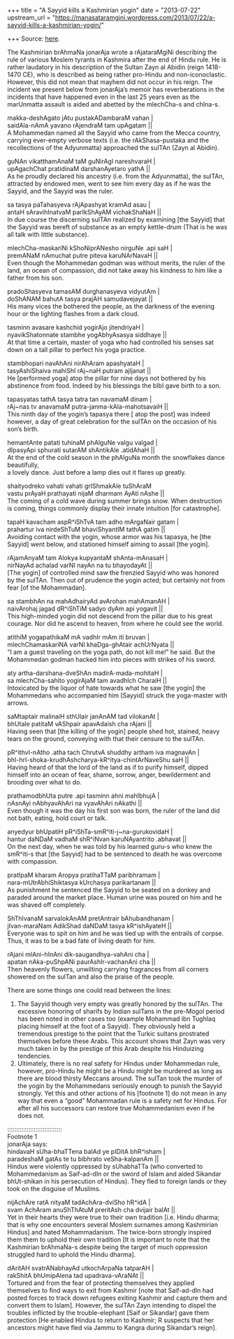 +++
title = "A Sayyid kills a Kashmirian yogin"
date = "2013-07-22"
upstream_url = "https://manasataramgini.wordpress.com/2013/07/22/a-sayyid-kills-a-kashmirian-yogin/"

+++
Source: [here](https://manasataramgini.wordpress.com/2013/07/22/a-sayyid-kills-a-kashmirian-yogin/).

The Kashmirian brAhmaNa jonarAja wrote a rAjataraMgiNi describing the
rule of various Moslem tyrants in Kashmira after the end of Hindu rule.
He is rather laudatory in his description of the Sultan Zayn al Abidin
(reign 1418-1470 CE), who is described as being rather pro-Hindu and
non-iconoclastic. However, this did not mean that mayhem did not occur
in his reign. The incident we present below from jonarAja’s memoir has
reverberations in the incidents that have happened even in the last 25
years even as the marUnmatta assault is aided and abetted by the
mlechCha-s and chIna-s.

makka-deshAgato jAtu pustakADambaraM vahan \|  
saidAla-nAmA yavano rAjendraM tam upAgatam \|\|  
A Mohammedan named alI the Sayyid who came from the Mecca country,
carrying ever-empty verbose texts (i.e. the rAkShasa-pustaka and the
recollections of the Adyunmatta) approached the sulTAn (Zayn al Abidin).

guNAn vikatthamAnaM taM guNirAgI nareshvaraH \|  
upAgachChat pratidinaM darshanAyetaro yathA \|\|  
As he proudly declared his ancestry (i.e. from the Adyunmatta), the
sulTAn, attracted by endowed men, went to see him every day as if he was
the Sayyid, and the Sayyid was the ruler.

sa tasya paTahasyeva rAjApashyat kramAd asau \|  
antaH sAravihInatvaM parIkShAyAM vichakShaNaH \|\|  
In due course the discerning sulTAn realized by examining \[the Sayyid\]
that the Sayyid was bereft of substance as an empty kettle-drum (That is
he was all talk with little substance).

mlechCha-maskariNi kShoNiprANesho nirguNe .api saH \|  
premANaM nAmuchat putre piteva karuNArNavaH \|\|  
Even though the Mohammedan godman was without merits, the ruler of the
land, an ocean of compassion, did not take away his kindness to him like
a father from his son.

pradoShasyeva tamasAM durghanasyeva vidyutAm \|  
doShANAM bahutA tasya prajAH samudavejayat \|\|  
His many vices the bothered the people, as the darkness of the evening
hour or the lighting flashes from a dark cloud.

tasminn avasare kashchid yogirAjo jitendriyaH \|  
nyavikShatonnate stambhe yogAbhyAsasya siddhaye \|\|  
At that time a certain, master of yoga who had controlled his senses sat
down on a tall pillar to perfect his yoga practice.

stambhopari navAhAni nirAhAram apashyataH \|  
tasyAshiShaiva mahiShI rAj\~naH putram ajIjanat \|\|  
He \[performed yoga\] atop the pillar for nine days not bothered by his
abstinence from food. Indeed by his blessings the bIbI gave birth to a
son.

tapasyatas tathA tasya tatra tan navamaM dinam \|  
rAj\~nas tv anavamaM putra-janma-kAla-mahotsavaiH \|\|  
This ninth day of the yogin’s tapasya there \[ atop the post\] was
indeed however, a day of great celebration for the sulTAn on the
occasion of his son’s birth.

hemantAnte patati tuhinaM phAlguNe valgu valgad \|  
dIpasyApi sphurati sutarAM shAntikAle .atidAhaH \|\|  
At the end of the cold season in the phAlguNa month the snowflakes dance
beautifully,  
a lovely dance. Just before a lamp dies out it flares up greatly.

shaityodreko vahati vahati grIShmakAle tuShAraM  
vastu prAyaH prathayati nijaM dharmam AyAti nAshe \|\|  
The coming of a cold wave during summer brings snow. When destruction is
coming, things commonly display their innate intuition \[for
catastrophe\].

tapaH kavacham aspR^iShTvA tam adho mArgaNair gatam \|  
prahartur iva nirdeShTuM bhaviShyantIM tathA gatim \|\|  
Avoiding contact with the yogin, whose armor was his tapasya, he \[the
Sayyid\] went below, and stationed himself aiming to assail \[the
yogin\].

rAjamAnyaM tam Alokya kupyantaM shAnta-mAnasaH \|  
nirNayAd achalad varNI nayAn na tu bhayodayAt \|\|  
\[The yogin\] of controlled mind saw the frenzied Sayyid who was honored
by the sulTAn. Then out of prudence the yogin acted; but certainly not
from fear \[of the Mohammadan\].

sa stambhAn na mahAdhairyAd avArohan mahAmanAH \|  
naivArohaj jagad dR^iShTiM sadyo dyAm api yogavit \|\|  
This high-minded yogin did not descend from the pillar due to his great
courage. Nor did he ascend to heaven, from where he could see the world.

atithiM yogapathikaM mA vadhIr mAm iti bruvan \|  
mlechChamaskariNA varNI khaDga-ghAtair achUrNyata \|\|  
“I am a guest traveling on the yoga path, do not kill me!” he said. But
the Mohammedan godman hacked him into pieces with strikes of his sword.

aty artha-darshana-dveShAn madirA-mada-mohitaH \|  
sa mlechCha-sahito yogirAjaM tam avadhIch CharaiH \|\|  
Intoxicated by the liquor of hate towards what he saw \[the yogin\] the
Mohammedans who accompanied him \[Sayyid\] struck the yoga-master with
arrows.

saMtaptair malinaiH sthUlair janAnAM tad vilokanAt \|  
bhUtale patitaM vAShpair apavAdaish cha rAjani \|\|  
Having seen that \[the killing of the yogin\] people shed hot, stained,
heavy tears on the ground, conveying with that their censure to the
sulTAn.

pR^ithvI-nAtho .atha tach ChrutvA shuddhy artham iva magnavAn \|  
bhI-hrI-shoka-krudhAshcharya-kR^itya-chintArNaveShu saH \|\|  
Having heard of that the lord of the land as if to purify himself,
dipped himself into an ocean of fear, shame, sorrow, anger, bewilderment
and brooding over what to do.

prathamodbhUta putre .api tasminn ahni mahIbhujA \|  
nAsnAyi nAbhyavAhAri na vyavAhAri nAkathi \|\|  
Even though it was the day his first son was born, the ruler of the land
did not bath, eating, hold court or talk.

anyedyur bhUpatiH pR^iShTa-smR^iti-j\~na-gurukovidaH \|  
hantur daNDaM vadhaM shR^iNvan karuNAyantrito .abhavat \|\|  
On the next day, when he was told by his learned guru-s who knew the
smR^iti-s that \[the Sayyid\] had to be sentenced to death he was
overcome with compassion.

pratIpaM kharam Aropya pratihaTTaM paribhramam \|  
nara-mUtrAbhiShiktasya kUrchasya parikartanam \|\|  
As punishment he sentenced the Sayyid to be seated on a donkey and
paraded around the market place. Human urine was poured on him and he
was shaved off completely.

ShThIvanaM sarvalokAnAM pretAntrair bAhubandhanam \|  
jIvan-maraNam AdikShad daNDaM tasya kR^ishAyateH \|\|  
Everyone was to spit on him and he was tied up with the entrails of
corpse. Thus, it was to be a bad fate of living death for him.

rAjani mlAni-hInAni dik-saugandhya-vahAni cha \|  
apatan nAka-puShpANi paurAshIr-vachanAni cha \|\|  
Then heavenly flowers, unwilting carrying fragrances from all corners
showered on the sulTan and also the praise of the people.

There are some things one could read between the lines:  
1) The Sayyid though very empty was greatly honored by the sulTAn. The
excessive honoring of sharifs by Indian sulTans in the pre-Mogol period
has been noted in other cases too (example Mohammad ibn Tughlaq placing
himself at the foot of a Sayyid). They obviously held a tremendous
prestige to the point that the Turkic sultans prostrated themselves
before these Arabs. This account shows that Zayn was very much taken in
by the prestige of this Arab despite his Hinduizing tendencies.  
2) Ultimately, there is no real safety for Hindus under Mohammedan rule,
however, pro-Hindu he might be a Hindu might be murdered as long as
there are blood thirsty Meccans around. The sulTan took the murder of
the yogin by the Mohammedans seriously enough to punish the Sayyid
strongly. Yet this and other actions of his \[footnote 1\] do not mean
in any way that even a “good” Mohammadan rule is a safety net for
Hindus. For after all his successors can restore true Mohammedanism even
if he does not.

:::::::::::::::::::::::::::::::  
Footnote 1  
jonarAja says:  
hindavaH sUha-bhaTTena balAd ye pIDitA bhR^isham \|  
paradeshaM gatAs te tu bibhrato veSha-kalpanAm \|\|  
Hindus were violently oppressed by sUhabhaTTa (who converted to
Mohammedanism as Saif-ad-dIn or the sword of Islam and aided Sikandar
bhUt-shikan in his persecution of Hindus). They fled to foreign lands or
they took on the disguise of Muslims.

nijAchAre ratA nityaM tadAchAra-dviSho hR^idA \|  
svam AchAram anuShThAtuM preritAsh cha dvijair balAt \|\|  
Yet in their hearts they were true to their own tradition \[i.e. Hindu
dharma; that is why one encounters several Moslem surnames among
Kashmirian Hindus\] and hated Mohammadanism. The twice-born strongly
inspired them them to uphold their own tradition \[It is important to
note that the Kashmirian brAhmaNa-s despite being the target of much
oppression struggled hard to uphold the Hindu dharma\].

dAritAH svatrANabhayAd utkochArpaNa tatparAH \|  
rakShitA bhUmipAlena tad upadrava-vAraNAt \|\|  
Tortured and from the fear of protecting themselves they applied
themselves to find ways to exit from Kashmir \[note that Saif-ad-dIn had
posted forces to track down refugees exiting Kashmir and capture them
and convert them to Islam\]. However, the sulTAn Zayn intending to
dispel the troubles inflicted by the trouble-elephant \[Saif or
Sikandar\] gave them protection \[He enabled Hindus to return to
Kashmir; R suspects that her ancestors might have fled via Jammu to
Kangra during Sikandar’s reign\].

